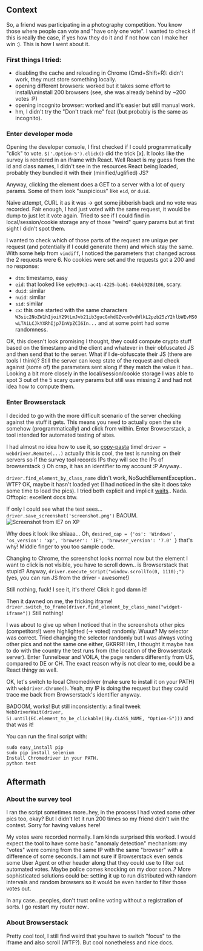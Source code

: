 ## Context
So, a friend was participating in a photography competition. You know those where people can vote and "have only one vote".
I wanted to check if this is really the case, if yes how they do it and if not how can I make her win :). This is how I went about it.

### First things I tried:
- disabling the cache and reloading in Chrome (Cmd+Shift+R): didn't work, they must store something locally.
- opening different browsers: worked but it takes some effort to install/uninstall 200 browsers (see, she was already behind by ~200 votes :P)
- opening incognito browser: worked and it's easier but still manual work.
- hm, I didn't try the "Don't track me" feat (but probably is the same as incognito).

### Enter developer mode
Opening the developer console, I first checked if I could programmatically "click" to vote. ```$('.Option-5').click()``` did the trick [x].
It looks like the survey is rendered in an iframe with React. Well React is my guess from the id and class names, I didn't see in the resources React being loaded, probably they bundled it with their (minified/uglified) JS?

Anyway, clicking the element does a GET to a server with a lot of query params. Some of them look "suspicious" like ```eid```, or ```duid```.

Naive attempt, CURL it as it was -> got some jibberish back and no vote was recorded. Fair enough, I had just voted with the same request, it would be dump to just let it vote again.
Tried to see if I could find in local/session/cookie storage any of those "weird" query params but at first sight I didn't spot them.

I wanted to check which of those parts of the request are unique per request (and potentially if I could generate them) and which stay the same.
With some help from ```vimdiff```, I noticed the parameters that changed across the 2 requests were 6. No cookies were set and the requests got a 200 and no response:
- ```dtm```: timestamp, easy
- ```eid```: that looked like ```ee9e09c1-ac41-4225-ba61-04ebb928d106```, scary.
- ```duid```: similar
- ```nuid```: similar
- ```sid```: similar
- ```cx```: this one started with the same characters ```W3sic2NoZW1hIjoiY29tLmJvb21ib3gucGxhdGZvcm0vdWlkL2pzb25zY2hlbWEvMS0wLTAiLCJkYXRhIjp7InVpZCI6In...``` and at some point had some randomness.

OK, this doesn't look promising I thought, they could compute crypto stuff based on the timestamp and the client and whatever in their obfuscated JS and then send that to the server. What if I de-obfuscate their JS (there are tools I think)?
Still the server can keep state of the request and check against (some of) the parameters sent along if they match the value it has..
Looking a bit more closely in the local/session/cookie storage I was able to spot 3 out of the 5 scary query params but still was missing 2 and had not idea how to compute them.

### Enter Browserstack
I decided to go with the more difficult scenario of the server checking against the stuff it gets. This means you need to actually open the site somehow (programmatically) and click from within.
Enter Browserstack, a tool intended for automated testing of sites.

I had almost no idea how to use it, so [copy-pasta](https://www.browserstack.com/automate/python) time!
```driver = webdriver.Remote(...)``` actually this is cool, the test is running on their servers so if the survey tool records IPs they will see the IPs of browserstack :) Oh crap, it has an identifier to my account :P Anyway..

```driver.find_element_by_class_name``` didn't work, NoSuchElementException.. WTF?
OK, maybe it hasn't loaded yet (I had noticed in the site it does take some time to load the pics). I tried both explicit and implicit [waits](http://selenium-python.readthedocs.io/waits.html).. Nada. Offtopic: excellent docs btw.

If only I could see what the test sees... ```driver.save_screenshot('screenshot.png')``` BAOUM.
![Screenshot from IE7 on XP](./IEscreenshot.png)

Why does it look like shiaaa... Oh, ```desired_cap = {'os': 'Windows', 'os_version': 'xp', 'browser': 'IE', 'browser_version': '7.0' }``` that's why! Middle finger to you too sample code.

Changing to Chrome, the screenshot looks normal now but the element I want to click is not visible, you have to scroll down.. is Browserstack that stupid? Anyway, ```driver.execute_script("window.scrollTo(0, 1110);")``` (yes, you can run JS from the driver - awesome!)

Still nothing, fuck! I see it, it's there! Click it god damn it!

Then it dawned on me, the fricking iframe! ```driver.switch_to_frame(driver.find_element_by_class_name("widget-iframe"))``` Still nothing!

I was about to give up when I noticed that in the screenshots other pics (competitors!) were highlighted (-> voted) randomly. Wuuut? My selector was correct. Tried changing the selector randomly but I was always voting other pics and not the same one either, GKRRR!
Hm, I thought it maybe has to do with the country the test runs from (the location of the Browserstack server). Enter Tunnelbear and VOILA, the page renders differently from US, compared to DE or CH. The exact reason why is not clear to me, could be a React thingy as well.

OK, let's switch to local Chromedriver (make sure to install it on your PATH) with ```webdriver.Chrome()```. Yeah, my IP is doing the request but they could trace me back from Browserstack's identifier anyway.

BADOOM, works! But still inconsistently: a final tweek ```WebDriverWait(driver, 5).until(EC.element_to_be_clickable((By.CLASS_NAME, "Option-5")))``` and that was it!

You can run the final script with:
```
sudo easy_install pip
sudo pip install selenium
Install Chromedriver in your PATH.
python test
```

## Aftermath
### About the survey tool
I ran the script sometimes more..hey, in the process I had voted some other pics too, okay? But I didn't let it run 200 times so my friend didn't win the contest. Sorry for having values here!

My votes were recorded normally. I am kinda surprised this worked. I would expect the tool to have some basic "anomaly detection" mechanism: my "votes" were coming from the same IP with the same "browser" with a difference of some seconds. I am not sure if Browserstack even sends some User Agent or other header along that they could use to filter out automated votes. Maybe police comes knocking on my door soon..?
More sophisticated solutions could be: setting it up to run distributed with random intervals and random browsers so it would be even harder to filter those votes out.

In any case.. peoples, don't trust online voting without a registration of sorts. I go restart my router now..

### About Browserstack
Pretty cool tool, I still find weird that you have to switch "focus" to the iframe and also scroll (WTF?). But cool nonetheless and nice docs.
